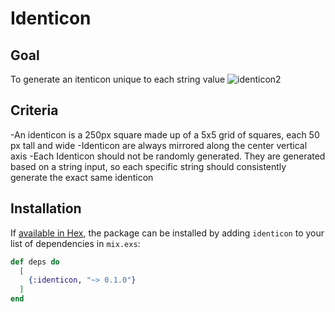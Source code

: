 # Identicon

## Goal
To generate an itenticon unique to each string value
![identicon2](https://user-images.githubusercontent.com/40097537/122680430-15d16280-d1bd-11eb-810a-9bc321158eea.JPG)

## Criteria
-An identicon is a 250px square made up of a 5x5 grid of squares, each 50 px tall and wide
-Identicon are always mirrored along the center vertical axis
-Each Identicon should not be randomly generated. They are generated based on a string input, so each specific string should consistently generate the exact same identicon

## Installation

If [available in Hex](https://hex.pm/docs/publish), the package can be installed
by adding `identicon` to your list of dependencies in `mix.exs`:

```elixir
def deps do
  [
    {:identicon, "~> 0.1.0"}
  ]
end
```

